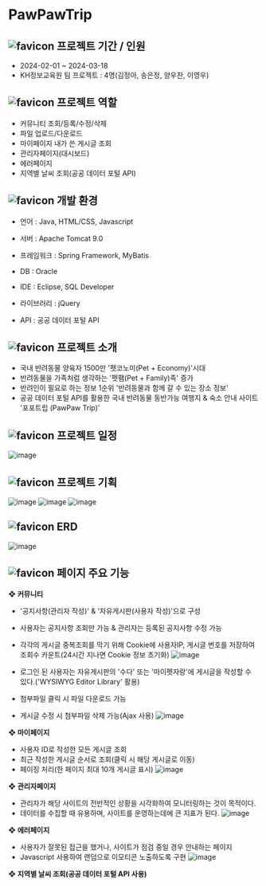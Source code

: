 # PawPawTrip

## ![favicon](https://github.com/ywlee202303/myProject/assets/127309120/10cc07bb-af91-4ea3-89f4-5dada1cfb377) 프로젝트 기간 / 인원
- 2024-02-01 ~ 2024-03-18
- KH정보교육원 팀 프로젝트 : 4명(김정아, 송은정, 양우찬, 이영우)


## ![favicon](https://github.com/ywlee202303/myProject/assets/127309120/10cc07bb-af91-4ea3-89f4-5dada1cfb377) 프로젝트 역할
- 커뮤니티 조회/등록/수정/삭제
- 파일 업로드/다운로드
- 마이페이지 내가 쓴 게시글 조회
- 관리자페이지(대시보드)
- 에러페이지
- 지역별 날씨 조회(공공 데이터 포털 API)


## ![favicon](https://github.com/ywlee202303/myProject/assets/127309120/88dc293a-8dc5-4f9a-9c5a-2cf12bd5a117) 개발 환경
* 언어 : Java, HTML/CSS, Javascript

* 서버 : Apache Tomcat 9.0

* 프레임워크 : Spring Framework, MyBatis

* DB : Oracle

* IDE : Eclipse, SQL Developer

* 라이브러리 : jQuery

* API : 공공 데이터 포털 API


## ![favicon](https://github.com/ywlee202303/myProject/assets/127309120/88dc293a-8dc5-4f9a-9c5a-2cf12bd5a117) 프로젝트 소개
- 국내 반려동물 양육자 1500만 '펫코노미(Pet + Economy)'시대
- 반려동물을 가족처럼 생각하는  '펫팸(Pet + Family)족' 증가
- 반려인이 필요로 하는 정보 1순위 '반려동물과 함께 갈 수 있는 장소 정보'
- 공공 데이터 포털 API를 활용한 국내 반려동물 동반가능 여행지 & 숙소 안내 사이트 '포포트립 (PawPaw Trip)'


## ![favicon](https://github.com/ywlee202303/myProject/assets/127309120/17d5f570-6030-4339-beec-e7b9a965fc88) 프로젝트 일정
![image](https://github.com/ywlee202303/myProject/assets/127309120/a699a539-3ef2-41ca-8cc4-d2649515d32d)


## ![favicon](https://github.com/ywlee202303/myProject/assets/127309120/88dc293a-8dc5-4f9a-9c5a-2cf12bd5a117) 프로젝트 기획
![image](https://github.com/ywlee202303/myProject/assets/127309120/61946380-2dd0-441a-b841-1df5dac12791)
![image](https://github.com/ywlee202303/myProject/assets/127309120/14e7706a-47b3-417d-8925-eb2442bbe134)
![image](https://github.com/ywlee202303/myProject/assets/127309120/463fbe59-1596-41fb-8631-c413070c7c16)


## ![favicon](https://github.com/ywlee202303/myProject/assets/127309120/88dc293a-8dc5-4f9a-9c5a-2cf12bd5a117) ERD
![image](https://github.com/ywlee202303/myProject/assets/127309120/9490a287-7891-4b8c-9caa-bcd55a5d1d0b)


## ![favicon](https://github.com/ywlee202303/myProject/assets/127309120/88dc293a-8dc5-4f9a-9c5a-2cf12bd5a117) 페이지 주요 기능
**❖ 커뮤니티**

- '공지사항(관리자 작성)' & '자유게시판(사용자 작성)'으로 구성
- 사용자는 공지사항 조회만 가능 & 관리자는 등록된 공지사항 수정 가능
- 각각의 게시글 중복조회를 막기 위해 Cookie에 사용자IP, 게시글 번호를 저장하여 조회수 카운트(24시간 지나면 Cookie 정보 초기화)
![image](https://github.com/ywlee202303/myProject/assets/127309120/9645c4cf-ab3b-4887-babc-0bc1c83d2817)

- 로그인 된 사용자는 자유게시판의 '수다' 또는 '마이펫자랑'에 게시글을 작성할 수 있다.('WYSIWYG Editor Library' 활용)
- 첨부파일 클릭 시 파일 다운로드 가능
- 게시글 수정 시 첨부파일 삭제 가능(Ajax 사용)
![image](https://github.com/ywlee202303/myProject/assets/127309120/c2f0a6bf-2d17-4d79-a75b-0335781329e0)

**❖ 마이페이지**

- 사용자 ID로 작성한 모든 게시글 조회
- 최근 작성한 게시글 순서로 조회(클릭 시 해당 게시글로 이동)
- 페이징 처리(한 페이지 최대 10개 게시글 표시)
![image](https://github.com/ywlee202303/myProject/assets/127309120/d2bd5cf4-1979-49fb-8c56-842bf61986bb)

**❖ 관리자페이지**

- 관리자가 해당 사이트의 전반적인 상황을 시각화하여 모니터링하는 것이 목적이다.
- 데이터를 수집할 때 유용하며, 사이트를 운영하는데에 큰 지표가 된다.
![image](https://github.com/ywlee202303/myProject/assets/127309120/d36f8ad7-73c5-430b-a151-c4b7272c26b9)

**❖ 에러페이지**

- 사용자가 잘못된 접근을 했거나, 사이트가 점검 중일 경우 안내하는 페이지
- Javascript 사용하여 랜덤으로 이모티콘 노출하도록 구현
![image](https://github.com/ywlee202303/myProject/assets/127309120/179e3f88-09cd-4ea5-b0e1-6c5ac769fa4b)

**❖ 지역별 날씨 조회(공공 데이터 포털 API 사용)**


